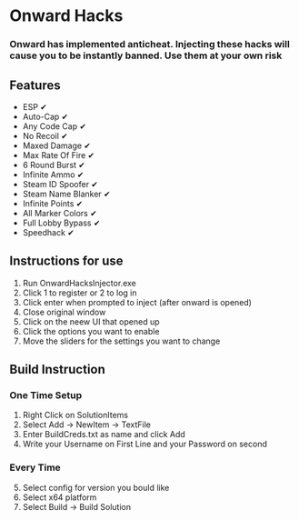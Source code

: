 # Onward Hacks

### Onward has implemented anticheat. Injecting these hacks will cause you to be instantly banned. Use them at your own risk

## Features
* ESP ✔
* Auto-Cap ✔
* Any Code Cap ✔
* No Recoil ✔
* Maxed Damage ✔
* Max Rate Of Fire ✔
* 6 Round Burst ✔
* Infinite Ammo ✔
* Steam ID Spoofer ✔
* Steam Name Blanker ✔
* Infinite Points ✔
* All Marker Colors ✔
* Full Lobby Bypass ✔
* Speedhack ✔

## Instructions for use
1. Run OnwardHacksInjector.exe
2. Click 1 to register or 2 to log in
3. Click enter when prompted to inject (after onward is opened)
4. Close original window
5. Click on the neew UI that opened up
6. Click the options you want to enable
7. Move the sliders for the settings you want to change

## Build Instruction
### One Time Setup
1. Right Click on SolutionItems
2. Select Add -> NewItem -> TextFile
3. Enter BuildCreds.txt as name and click Add
4. Write your Username on First Line and your Password on second
### Every Time
5. Select config for version you bould like
6. Select x64 platform
7. Select Build -> Build Solution
